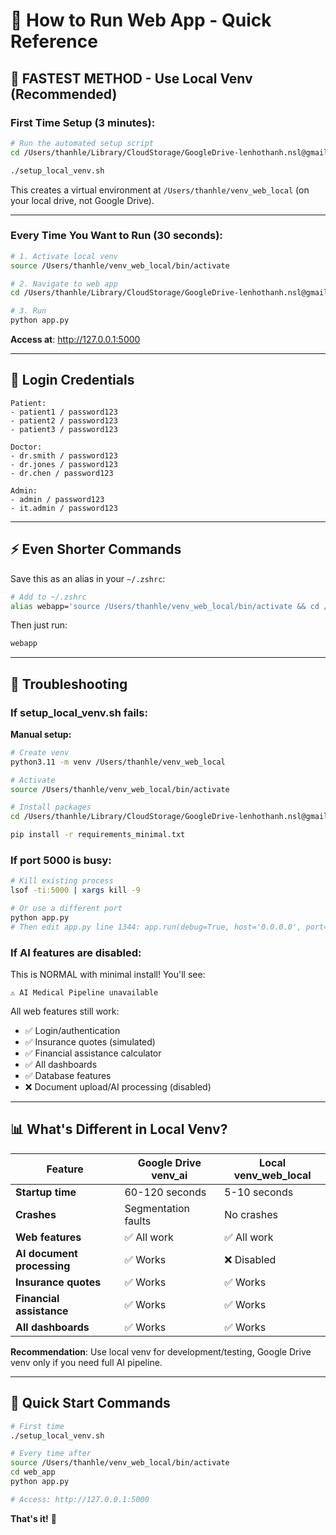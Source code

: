# 🚀 How to Run Web App - Quick Reference

## 🎯 **FASTEST METHOD** - Use Local Venv (Recommended)

### First Time Setup (3 minutes):

```bash
# Run the automated setup script
cd /Users/thanhle/Library/CloudStorage/GoogleDrive-lenhothanh.nsl@gmail.com/.shortcut-targets-by-id/1Je2GU6cAmriwQ_9lhORCt8JeHBjH-2Yq/ELEC5620/Code/5620medai

./setup_local_venv.sh
```

This creates a virtual environment at `/Users/thanhle/venv_web_local` (on your local drive, not Google Drive).

---

### Every Time You Want to Run (30 seconds):

```bash
# 1. Activate local venv
source /Users/thanhle/venv_web_local/bin/activate

# 2. Navigate to web app
cd /Users/thanhle/Library/CloudStorage/GoogleDrive-lenhothanh.nsl@gmail.com/.shortcut-targets-by-id/1Je2GU6cAmriwQ_9lhORCt8JeHBjH-2Yq/ELEC5620/Code/5620medai/web_app

# 3. Run
python app.py
```

**Access at**: http://127.0.0.1:5000

---

## 🔑 Login Credentials

```
Patient:
- patient1 / password123
- patient2 / password123
- patient3 / password123

Doctor:
- dr.smith / password123
- dr.jones / password123
- dr.chen / password123

Admin:
- admin / password123
- it.admin / password123
```

---

## ⚡ Even Shorter Commands

Save this as an alias in your `~/.zshrc`:

```bash
# Add to ~/.zshrc
alias webapp='source /Users/thanhle/venv_web_local/bin/activate && cd /Users/thanhle/Library/CloudStorage/GoogleDrive-lenhothanh.nsl@gmail.com/.shortcut-targets-by-id/1Je2GU6cAmriwQ_9lhORCt8JeHBjH-2Yq/ELEC5620/Code/5620medai/web_app && python app.py'
```

Then just run:
```bash
webapp
```

---

## 🐛 Troubleshooting

### If setup_local_venv.sh fails:

**Manual setup:**
```bash
# Create venv
python3.11 -m venv /Users/thanhle/venv_web_local

# Activate
source /Users/thanhle/venv_web_local/bin/activate

# Install packages
cd /Users/thanhle/Library/CloudStorage/GoogleDrive-lenhothanh.nsl@gmail.com/.shortcut-targets-by-id/1Je2GU6cAmriwQ_9lhORCt8JeHBjH-2Yq/ELEC5620/Code/5620medai/web_app

pip install -r requirements_minimal.txt
```

### If port 5000 is busy:

```bash
# Kill existing process
lsof -ti:5000 | xargs kill -9

# Or use a different port
python app.py
# Then edit app.py line 1344: app.run(debug=True, host='0.0.0.0', port=5050)
```

### If AI features are disabled:

This is NORMAL with minimal install! You'll see:
```
⚠ AI Medical Pipeline unavailable
```

All web features still work:
- ✅ Login/authentication
- ✅ Insurance quotes (simulated)
- ✅ Financial assistance calculator
- ✅ All dashboards
- ✅ Database features
- ❌ Document upload/AI processing (disabled)

---

## 📊 What's Different in Local Venv?

| Feature | Google Drive venv_ai | Local venv_web_local |
|---------|---------------------|----------------------|
| **Startup time** | 60-120 seconds | 5-10 seconds |
| **Crashes** | Segmentation faults | No crashes |
| **Web features** | ✅ All work | ✅ All work |
| **AI document processing** | ✅ Works | ❌ Disabled |
| **Insurance quotes** | ✅ Works | ✅ Works |
| **Financial assistance** | ✅ Works | ✅ Works |
| **All dashboards** | ✅ Works | ✅ Works |

**Recommendation**: Use local venv for development/testing, Google Drive venv only if you need full AI pipeline.

---

## 🎯 Quick Start Commands

```bash
# First time
./setup_local_venv.sh

# Every time after
source /Users/thanhle/venv_web_local/bin/activate
cd web_app
python app.py

# Access: http://127.0.0.1:5000
```

**That's it!** 🚀


